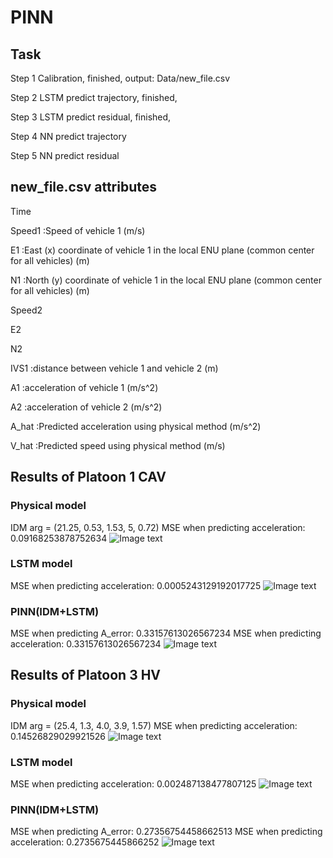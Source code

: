 # PINN

## Task

Step 1 Calibration, finished, output: Data/new_file.csv

Step 2 LSTM predict trajectory, finished,

Step 3 LSTM predict residual, finished,

Step 4 NN predict trajectory

Step 5 NN predict residual


## new_file.csv attributes

Time	

Speed1  :Speed of vehicle 1 (m/s)

E1  :East (x) coordinate of vehicle 1 in the local ENU plane (common center for all vehicles) (m)

N1	:North (y) coordinate of vehicle 1 in the local ENU plane (common center for all vehicles) (m)

Speed2

E2	

N2	

IVS1	:distance between vehicle 1 and vehicle 2 (m)

A1	:acceleration of vehicle 1 (m/s^2)

A2	:acceleration of vehicle 2 (m/s^2)

A_hat	:Predicted acceleration using physical method (m/s^2)

V_hat	:Predicted speed using physical method (m/s)




## Results of Platoon 1 CAV
### Physical model
IDM arg = (21.25, 0.53, 1.53, 5, 0.72)
MSE when predicting acceleration: 0.09168253878752634
![Image text](https://github.com/Keke-Long/PINN/blob/main/Physical_model/Platoon1_IDM_result_comparison.jpg)
 

### LSTM model
MSE when predicting acceleration: 0.0005243129192017725
![Image text](https://github.com/Keke-Long/PINN/blob/main/LSTM/Platoon1_LSTM_result_plot.png)


### PINN(IDM+LSTM)
MSE when predicting A_error: 0.33157613026567234
MSE when predicting acceleration: 0.33157613026567234
![Image text](https://github.com/Keke-Long/PINN/blob/main/IDM%2BLSTM/Platoon1_PINN_result_plot.png)



## Results of Platoon 3 HV
### Physical model
IDM arg = (25.4,   1.3,  4.0,  3.9,  1.57)
MSE when predicting acceleration: 0.14526829029921526 
![Image text](https://github.com/Keke-Long/PINN/blob/main/Physical_model/Platoon1_IDM_result_comparison.jpg)
 

### LSTM model
MSE when predicting acceleration: 0.002487138477807125
![Image text](https://github.com/Keke-Long/PINN/blob/main/LSTM/Platoon1_LSTM_result_plot.png)


### PINN(IDM+LSTM)
MSE when predicting A_error: 0.27356754458662513
MSE when predicting acceleration: 0.2735675445866252
![Image text](https://github.com/Keke-Long/PINN/blob/main/IDM%2BLSTM/Platoon1_PINN_result_plot.png)


